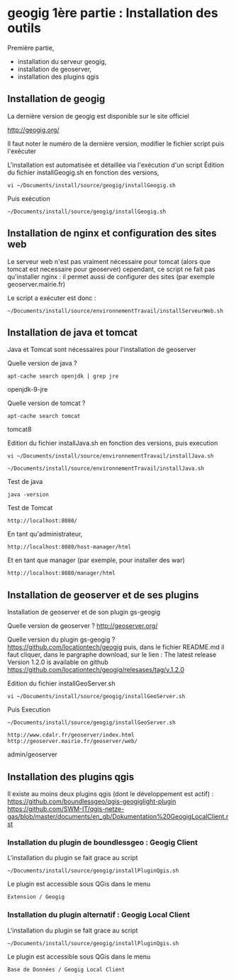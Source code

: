 

# geogig 1ère partie : Installation des outils

Première partie,
  - installation du serveur geogig,
  - installation de geoserver,
  - installation des plugins qgis


## Installation de geogig

La dernière version de geogig est disponible sur le site officiel

http://geogig.org/

Il faut noter le numéro de la dernière version, modifier le fichier script puis l'exécuter

L'installation est automatisée et détaillée via l'exécution d'un script
Édition du fichier installGeogig.sh en fonction des versions,

```
vi ~/Documents/install/source/geogig/installGeogig.sh
```

Puis exécution
```
~/Documents/install/source/geogig/installGeogig.sh
```

## Installation de nginx et configuration des sites web
Le serveur web n'est pas vraiment nécessaire pour tomcat
(alors que tomcat est necessaire pour geoserver)
cependant, ce script ne fait pas qu'installer nginx :
il permet aussi de configurer des sites
(par exemple geoserver.mairie.fr)

Le script a exécuter est donc :
```
~/Documents/install/source/environnementTravail/installServeurWeb.sh
```

## Installation de java et tomcat
Java et Tomcat sont nécessaires pour l'installation de geoserver

Quelle version de java ?
```
apt-cache search openjdk | grep jre
```
openjdk-9-jre

Quelle version de tomcat ?
```
apt-cache search tomcat
```
tomcat8

Edition du fichier installJava.sh en fonction des versions, puis execution
```
vi ~/Documents/install/source/environnementTravail/installJava.sh
```
```
~/Documents/install/source/environnementTravail/installJava.sh
```

Test de java
```
java -version
```

Test de Tomcat
```
http://localhost:8080/
```
En tant qu'administrateur,
```
http://localhost:8080/host-manager/html
```

Et en tant que manager (par exemple, pour installer des war)
```
http://localhost:8080/manager/html
```

## Installation de geoserver et de ses plugins

Installation de geoserver et de son plugin gs-geogig

Quelle version de geoserver ?
http://geoserver.org/

Quelle version du plugin gs-geogig ?
https://github.com/locationtech/geogig
puis, dans le fichier README.md il faut cliquer, dans le pargraphe download,
sur le lien :
The latest release Version 1.2.0 is available on github
https://github.com/locationtech/geogig/relesases/tag/v.1.2.0

Edition du fichier installGeoServer.sh
```
vi ~/Documents/install/source/geogig/installGeoServer.sh
```
Puis Execution
```
~/Documents/install/source/geogig/installGeoServer.sh
```

```
http://www.cdalr.fr/geoserver/index.html
http://geoserver.mairie.fr/geoserver/web/
```
admin/geoserver

## Installation des plugins qgis

Il existe au moins deux plugins qgis (dont le développement est actif) :
https://github.com/boundlessgeo/qgis-geogiglight-plugin
https://github.com/SWM-IT/qgis-netze-gas/blob/master/documents/en_gb/Dokumentation%20GeogigLocalClient.rst

### Installation du plugin de boundlessgeo : Geogig Client
L'installation du plugin se fait grace au script
```
~/Documents/install/source/geogig/installPluginQgis.sh
```

Le plugin est accessible sous QGis dans le menu
```
Extension / Geogig
```

### Installation du plugin alternatif : Geogig Local Client
L'installation du plugin se fait grace au script
```
~/Documents/install/source/geogig/installPluginQgis.sh
```

Le plugin est accessible sous QGis dans le menu
```
Base de Données / Geogig Local Client
```

